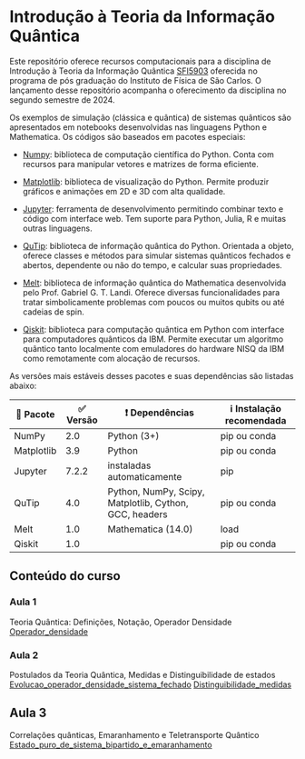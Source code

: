 # Introdução à Teoria da Informação Quântica

Este repositório oferece recursos computacionais para a disciplina de Introdução à Teoria da Informação Quântica [SFI5903](https://uspdigital.usp.br/janus/componente/disciplinasOferecidasInicial.jsf?action=4&sgldis=SFI5903&ofe=3) oferecida no programa de pós graduação do Instituto de Física de São Carlos. O lançamento desse repositório acompanha o oferecimento da disciplina no segundo semestre de 2024.

Os exemplos de simulação (clássica e quântica) de sistemas quânticos são apresentados em notebooks desenvolvidas nas linguagens Python e Mathematica. Os códigos são baseados em pacotes especiais:

- [Numpy](https://numpy.org/): biblioteca de computação científica do Python. Conta com recursos para manipular vetores e matrizes de forma eficiente.
- [Matplotlib](https://matplotlib.org/): biblioteca de visualização do Python. Permite produzir gráficos e animações em 2D e 3D com alta qualidade.
- [Jupyter](https://jupyter.org/): ferramenta de desenvolvimento permitindo combinar texto e código com interface web. Tem suporte para Python, Julia, R e muitas outras linguagens.
- [QuTip](https://qutip.org/): biblioteca de informação quântica do Python. Orientada a objeto, oferece classes e métodos para simular sistemas quânticos fechados e abertos, dependente ou não do tempo, e calcular suas propriedades.
- [Melt](https://melt1.notion.site/): biblioteca de informação quântica do Mathematica desenvolvida pelo Prof. Gabriel G. T. Landi. Oferece diversas funcionalidades para tratar simbolicamente problemas com poucos ou muitos qubits ou até cadeias de spin. 

- [Qiskit](https://qiskit.org/): biblioteca para computação quântica em Python com interface para computadores quânticos da IBM. Permite executar um algoritmo quântico tanto localmente com emuladores do hardware NISQ da IBM como remotamente com alocação de recursos.

As versões mais estáveis desses pacotes e suas dependências são listadas abaixo:

| :gift: Pacote | :white_check_mark: Versão | :exclamation: Dependências | :information_source: Instalação recomendada | 
| --- | --- | --- | --- |
| NumPy | 2.0 | Python (3+) | pip ou conda |
| Matplotlib | 3.9 | Python | pip ou conda |
| Jupyter | 7.2.2 | instaladas automaticamente | pip |
| QuTip | 4.0 | Python, NumPy, Scipy, Matplotlib, Cython, GCC, headers| pip ou conda|
| Melt | 1.0 | Mathematica (14.0)| load |
| Qiskit | 1.0 | | pip ou conda|


## Conteúdo do curso

### Aula 1
Teoria Quântica: Definições, Notação, Operador Densidade
[Operador_densidade](./Operador_densidade.ipynb)
### Aula 2
Postulados da Teoria Quântica, Medidas e Distinguibilidade de estados
[Evolucao_operador_densidade_sistema_fechado](./Evolucao_operador_densidade_sistema_fechado.ipynb)
[Distinguibilidade_medidas](./Distinguibilidade_medidas.ipynb)

## Aula 3
Correlações quânticas, Emaranhamento e Teletransporte Quântico
[Estado_puro_de_sistema_bipartido_e_emaranhamento](./Estado_puro_de_sistema_bipartido_e_emaranhamento.ipynb)
